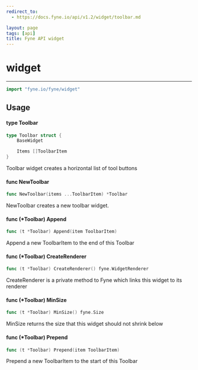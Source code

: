 ```yaml
---
redirect_to:
  - https://docs.fyne.io/api/v1.2/widget/toolbar.md

layout: page
tags: [api]
title: Fyne API widget
---
```



# widget
---
```go
import "fyne.io/fyne/widget"
```

## Usage

#### type Toolbar

```go
type Toolbar struct {
	BaseWidget

	Items []ToolbarItem
}
```

Toolbar widget creates a horizontal list of tool buttons

#### func  NewToolbar

```go
func NewToolbar(items ...ToolbarItem) *Toolbar
```
NewToolbar creates a new toolbar widget.

#### func (*Toolbar) Append

```go
func (t *Toolbar) Append(item ToolbarItem)
```
Append a new ToolbarItem to the end of this Toolbar

#### func (*Toolbar) CreateRenderer

```go
func (t *Toolbar) CreateRenderer() fyne.WidgetRenderer
```
CreateRenderer is a private method to Fyne which links this widget to its renderer

#### func (*Toolbar) MinSize

```go
func (t *Toolbar) MinSize() fyne.Size
```
MinSize returns the size that this widget should not shrink below

#### func (*Toolbar) Prepend

```go
func (t *Toolbar) Prepend(item ToolbarItem)
```
Prepend a new ToolbarItem to the start of this Toolbar
